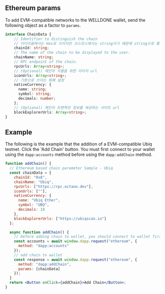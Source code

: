 ## Ethereum params

To add EVM-compatible networks to the WELLDONE wallet, send the following object as a factor to `params`.

```typescript title="Ethereum"
interface ChainData {
    // Identifier to distinguish the chain
    // 이더리움에서는 Hex로 쓰이지만 코스모스에서는 string이기 때문에 string으로 통일
    chainId: string;
    // The name of the chain to be displayed to the user.
    chainName: string;
    // RPC endpoint of the chain.
    rpcUrls: Array<string>;
    // (Optional) 체인의 식별을 위한 이미지 url
    iconUrls: Array<string>;
    // 기본으로 쓰이는 화폐 설정
    nativeCurrency: {
      name: string;
      symbol: string;
      decimals: number;
    };
    // (Optional) 체인의 트랜잭션 정보를 제공하는 사이트 url
    blockExplorerUrls: Array<string>;
}
```

## Example

The following is the example that the addition of a EVM-compatible Ubiq testnet.
Click the 'Add Chain' button. You must first connect to your wallet using the `dapp:accounts` method before using the `dapp:addChain` method.

```jsx live
function addChain() {
  // Ethereum based chain parameter Sample - Ubiq
  const chainData = {
    chainId: "0x8",
    chainName: "Ubiq",
    rpcUrls: ["https://rpc.octano.dev"],
    iconUrls: [""],
    nativeCurrency: {
      name: "Ubiq Ether",
      symbol: "UBQ",
      decimals: 18
    },
    blockExplorerUrls: ["https://ubiqscan.io"]
  };

  async function addChain() {
    // before adding chain to wallet, you should connect to wallet first
    const accounts = await window.dapp.request("ethereum", {
      method: "dapp:accounts"
    });
    // add chain to wallet
    const response = await window.dapp.request("ethereum", {
      method: "dapp:addChain",
      params: [chainData]
    });
  }
  return <Button onClick={addChain}>Add Chain</Button>;
}
```

